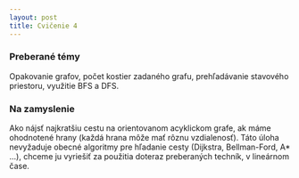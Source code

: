 ```yaml
---
layout: post
title: Cvičenie 4
---
```


### Preberané témy
Opakovanie grafov, počet kostier zadaného grafu, prehľadávanie stavového
priestoru, využitie BFS a DFS.

### Na zamyslenie
Ako nájsť najkratšiu cestu na orientovanom acyklickom grafe, ak máme ohodnotené
hrany (každá hrana môže mať rôznu vzdialenosť). Táto úloha nevyžaduje obecné
algoritmy pre hľadanie cesty (Dijkstra, Bellman-Ford, A\* ...), chceme ju
vyriešiť za použitia doteraz preberaných techník, v lineárnom čase.
